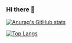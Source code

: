 ### Hi there 👋

[![Anurag's GitHub stats](https://github-readme-stats.vercel.app/api?username=elmaksimka)](https://github.com/anuraghazra/github-readme-stats)

[![Top Langs](https://github-readme-stats.vercel.app/api/top-langs/?username=elmaksimka&layout=compact)](https://github.com/anuraghazra/github-readme-stats)

<!--
**elmaksimka/elmaksimka** is a ✨ _special_ ✨ repository because its `README.md` (this file) appears on your GitHub profile.

Here are some ideas to get you started:

- 🔭 I’m currently working on ...
- 🌱 I’m currently learning ...
- 👯 I’m looking to collaborate on ...
- 🤔 I’m looking for help with ...
- 💬 Ask me about ...
- 📫 How to reach me: ...
- 😄 Pronouns: ...
- ⚡ Fun fact: ...
-->

